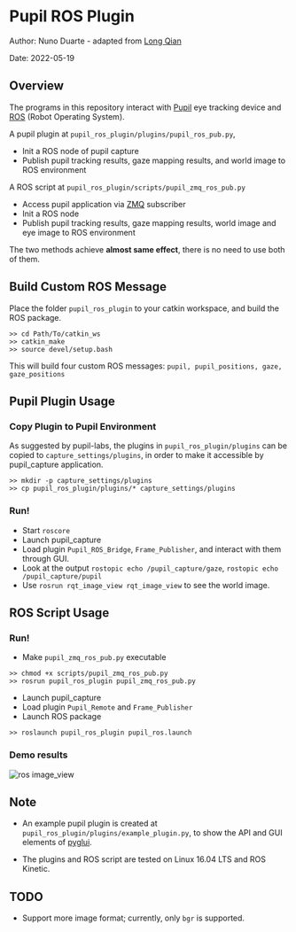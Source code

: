 Pupil ROS Plugin
===
Author: Nuno Duarte - adapted from [Long Qian](http://longqian.me/aboutme)

Date: 2022-05-19

## Overview

The programs in this repository interact with [Pupil](https://pupil-labs.com/) eye tracking device and [ROS](http://www.ros.org/) (Robot Operating System).

A pupil plugin at ```pupil_ros_plugin/plugins/pupil_ros_pub.py```,
- Init a ROS node of pupil capture
- Publish pupil tracking results, gaze mapping results, and world image to ROS environment

A ROS script at ```pupil_ros_plugin/scripts/pupil_zmq_ros_pub.py```
- Access pupil application via [ZMQ](http://zeromq.org/) subscriber
- Init a ROS node
- Publish pupil tracking results, gaze mapping results, world image and eye image to ROS environment

The two methods achieve **almost same effect**, there is no need to use both of them.

## Build Custom ROS Message
Place the folder ```pupil_ros_plugin``` to your catkin workspace, and build the ROS package.
```
>> cd Path/To/catkin_ws
>> catkin_make
>> source devel/setup.bash
```
This will build four custom ROS messages: ```pupil, pupil_positions, gaze, gaze_positions```


## Pupil Plugin Usage

### Copy Plugin to Pupil Environment
As suggested by pupil-labs, the plugins in ```pupil_ros_plugin/plugins``` can be copied to ```capture_settings/plugins```, in order to make it accessible by pupil_capture application.
```
>> mkdir -p capture_settings/plugins
>> cp pupil_ros_plugin/plugins/* capture_settings/plugins
```

### Run!
* Start ```roscore```
* Launch pupil_capture
* Load plugin ```Pupil_ROS_Bridge```, ```Frame_Publisher```, and interact with them through GUI.
* Look at the output ```rostopic echo /pupil_capture/gaze```, ```rostopic echo /pupil_capture/pupil```
* Use ```rosrun rqt_image_view rqt_image_view``` to see the world image.

## ROS Script Usage

### Run!
* Make ```pupil_zmq_ros_pub.py``` executable
```
>> chmod +x scripts/pupil_zmq_ros_pub.py
>> rosrun pupil_ros_plugin pupil_zmq_ros_pub.py
```
* Launch pupil_capture
* Load plugin ```Pupil_Remote``` and ```Frame_Publisher```
* Launch ROS package
```
>> roslaunch pupil_ros_plugin pupil_ros.launch
```

### Demo results
![ros image_view](image_view.png "ros image_view")

## Note
- An example pupil plugin is created at ```pupil_ros_plugin/plugins/example_plugin.py```, to show the API and GUI elements of [pyglui](https://github.com/pupil-labs/pyglui).

- The plugins and ROS script are tested on Linux 16.04 LTS and ROS Kinetic.

## TODO
* Support more image format; currently, only ```bgr``` is supported.

